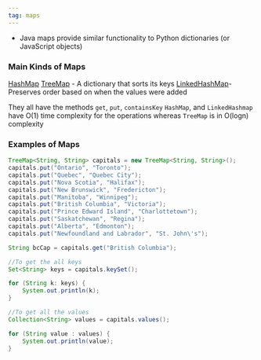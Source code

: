 ```yaml
---
tag: maps
---
```

- Java maps provide similar functionality to Python dictionaries (or JavaScript objects)

### Main Kinds of Maps
[HashMap](https://docs.oracle.com/javase/8/docs/api/java/util/HashMap.html)
[TreeMap](https://docs.oracle.com/javase/8/docs/api/java/util/TreeMap.html) - A dictionary that sorts its keys
[LinkedHashMap](https://docs.oracle.com/javase/8/docs/api/java/util/LinkedHashMap.html)- Preserves order based on when the values were added

They all have the methods `get`, `put`, `containsKey`
`HashMap`, and `LinkedHashmap` have O(1) time complexity for the operations whereas `TreeMap` is in O(logn) complexity

### Examples of Maps
```java
TreeMap<String, String> capitals = new TreeMap<String, String>();  
capitals.put("Ontario", "Toronto");  
capitals.put("Quebec", "Quebec City");  
capitals.put("Nova Scotia", "Halifax");  
capitals.put("New Brunswick", "Fredericton");  
capitals.put("Manitoba", "Winnipeg");  
capitals.put("British Columbia", "Victoria");  
capitals.put("Prince Edward Island", "Charlottetown");  
capitals.put("Saskatchewan", "Regina");  
capitals.put("Alberta", "Edmonton");  
capitals.put("Newfoundland and Labrador", "St. John\'s");

String bcCap = capitals.get("British Columbia");

//To get the all keys
Set<String> keys = capitals.keySet();

for (String k: keys) {
	System.out.println(k);
}

//To get all the values
Collection<String> values = capitals.values();

for (String value : values) {
	System.out.println(value);
}
```